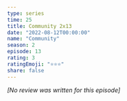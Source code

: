 ```yaml
---
type: series
time: 25
title: Community 2x13
date: "2022-08-12T00:00:00"
name: "Community"
season: 2
episode: 13
rating: 3
ratingEmoji: "⭐️⭐️⭐️"
share: false
---
```


*[No review was written for this episode]*